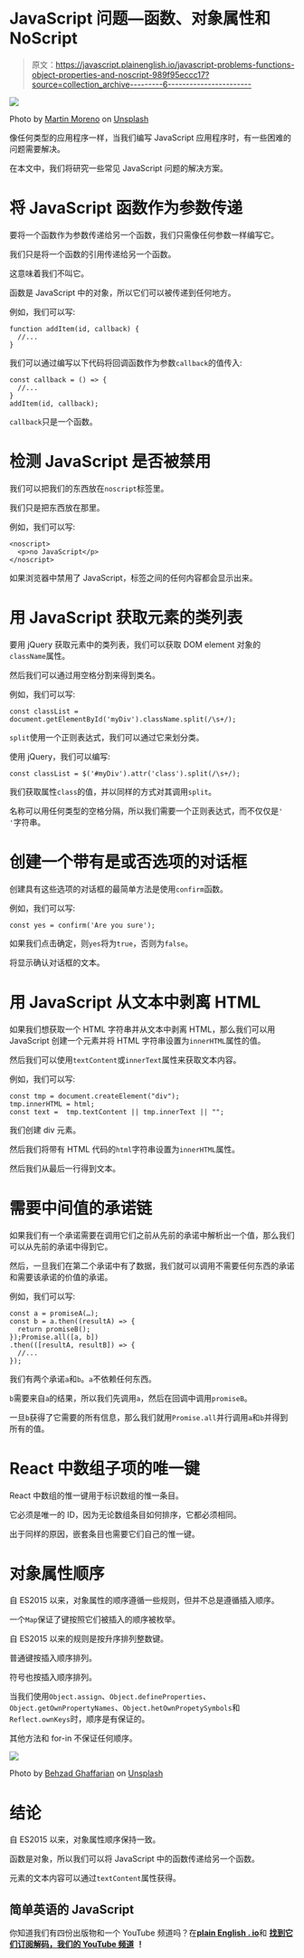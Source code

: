 # JavaScript 问题—函数、对象属性和 NoScript

> 原文：<https://javascript.plainenglish.io/javascript-problems-functions-object-properties-and-noscript-989f95eccc17?source=collection_archive---------6----------------------->

![](img/17764da34f1c049d2b144f45b562a22b.png)

Photo by [Martin Moreno](https://unsplash.com/@memoreno?utm_source=medium&utm_medium=referral) on [Unsplash](https://unsplash.com?utm_source=medium&utm_medium=referral)

像任何类型的应用程序一样，当我们编写 JavaScript 应用程序时，有一些困难的问题需要解决。

在本文中，我们将研究一些常见 JavaScript 问题的解决方案。

# 将 JavaScript 函数作为参数传递

要将一个函数作为参数传递给另一个函数，我们只需像任何参数一样编写它。

我们只是将一个函数的引用传递给另一个函数。

这意味着我们不叫它。

函数是 JavaScript 中的对象，所以它们可以被传递到任何地方。

例如，我们可以写:

```
function addItem(id, callback) {
  //...
}
```

我们可以通过编写以下代码将回调函数作为参数`callback`的值传入:

```
const callback = () => {
  //...
}
addItem(id, callback);
```

`callback`只是一个函数。

# 检测 JavaScript 是否被禁用

我们可以把我们的东西放在`noscript`标签里。

我们只是把东西放在那里。

例如，我们可以写:

```
<noscript>
  <p>no JavaScript</p>
</noscript>
```

如果浏览器中禁用了 JavaScript，标签之间的任何内容都会显示出来。

# 用 JavaScript 获取元素的类列表

要用 jQuery 获取元素中的类列表，我们可以获取 DOM element 对象的`className`属性。

然后我们可以通过用空格分割来得到类名。

例如，我们可以写:

```
const classList = document.getElementById('myDiv').className.split(/\s+/);
```

`split`使用一个正则表达式，我们可以通过它来划分类。

使用 jQuery，我们可以编写:

```
const classList = $('#myDiv').attr('class').split(/\s+/);
```

我们获取属性`class`的值，并以同样的方式对其调用`split`。

名称可以用任何类型的空格分隔，所以我们需要一个正则表达式，而不仅仅是`' '`字符串。

# 创建一个带有是或否选项的对话框

创建具有这些选项的对话框的最简单方法是使用`confirm`函数。

例如，我们可以写:

```
const yes = confirm('Are you sure');
```

如果我们点击确定，则`yes`将为`true`，否则为`false`。

将显示确认对话框的文本。

# 用 JavaScript 从文本中剥离 HTML

如果我们想获取一个 HTML 字符串并从文本中剥离 HTML，那么我们可以用 JavaScript 创建一个元素并将 HTML 字符串设置为`innerHTML`属性的值。

然后我们可以使用`textContent`或`innerText`属性来获取文本内容。

例如，我们可以写:

```
const tmp = document.createElement("div");
tmp.innerHTML = html;
const text =  tmp.textContent || tmp.innerText || "";
```

我们创建 div 元素。

然后我们将带有 HTML 代码的`html`字符串设置为`innerHTML`属性。

然后我们从最后一行得到文本。

# 需要中间值的承诺链

如果我们有一个承诺需要在调用它们之前从先前的承诺中解析出一个值，那么我们可以从先前的承诺中得到它。

然后，一旦我们在第二个承诺中有了数据，我们就可以调用不需要任何东西的承诺和需要该承诺的价值的承诺。

例如，我们可以写:

```
const a = promiseA(…);
const b = a.then((resultA) => {
  return promiseB();
});Promise.all([a, b])
.then(([resultA, resultB]) => {
  //...
});
```

我们有两个承诺`a`和`b`。`a`不依赖任何东西。

`b`需要来自`a`的结果，所以我们先调用`a`，然后在回调中调用`promiseB`。

一旦`b`获得了它需要的所有信息，那么我们就用`Promise.all`并行调用`a`和`b`并得到所有的值。

# React 中数组子项的唯一键

React 中数组的惟一键用于标识数组的惟一条目。

它必须是唯一的 ID，因为无论数组条目如何排序，它都必须相同。

出于同样的原因，嵌套条目也需要它们自己的惟一键。

# 对象属性顺序

自 ES2015 以来，对象属性的顺序遵循一些规则，但并不总是遵循插入顺序。

一个`Map`保证了键按照它们被插入的顺序被枚举。

自 ES2015 以来的规则是按升序排列整数键。

普通键按插入顺序排列。

符号也按插入顺序排列。

当我们使用`Object.assign`、`Object.defineProperties`、`Object.getOwnPropertyNames`、`Object.hetOwnPropetySymbols`和`Reflect.ownKeys`时，顺序是有保证的。

其他方法和 for-in 不保证任何顺序。

![](img/7e965c37a5d8cc7bb7db80a97b4d6dc5.png)

Photo by [Behzad Ghaffarian](https://unsplash.com/@behz?utm_source=medium&utm_medium=referral) on [Unsplash](https://unsplash.com?utm_source=medium&utm_medium=referral)

# 结论

自 ES2015 以来，对象属性顺序保持一致。

函数是对象，所以我们可以将 JavaScript 中的函数传递给另一个函数。

元素的文本内容可以通过`textContent`属性获得。

## 简单英语的 JavaScript

你知道我们有四份出版物和一个 YouTube 频道吗？在[**plain English . io**](https://plainenglish.io/)和 [**找到它们订阅解码，我们的 YouTube 频道**](https://www.youtube.com/channel/UCtipWUghju290NWcn8jhyAw) **！**